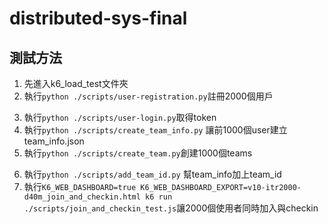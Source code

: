 # distributed-sys-final

## 測試方法
1. 先進入k6_load_test文件夾
2. 執行`python ./scripts/user-registration.py`註冊2000個用戶
<!-- 2. 執行`K6_WEB_DASHBOARD=true K6_WEB_DASHBOARD_EXPORT=reg-v10-itr2000-d20m_register.html k6 run ./scripts/user-registration_test.js `註冊2000個用戶 -->
3. 執行`python ./scripts/user-login.py`取得token
4. 執行`python ./scripts/create_team_info.py` 讓前1000個user建立team_info.json
5. 執行`python ./scripts/create_team.py`創建1000個teams
<!-- 5. 執行`K6_WEB_DASHBOARD=true K6_WEB_DASHBOARD_EXPORT=v10-itr1000-d20m_create_teams.html k6 run ./scripts/create_teams_test.js`創建1000個teams -->
6. 執行`python ./scripts/add_team_id.py` 幫team_info加上team_id
7. 執行`K6_WEB_DASHBOARD=true K6_WEB_DASHBOARD_EXPORT=v10-itr2000-d40m_join_and_checkin.html k6 run ./scripts/join_and_checkin_test.js`讓2000個使用者同時加入與checkin